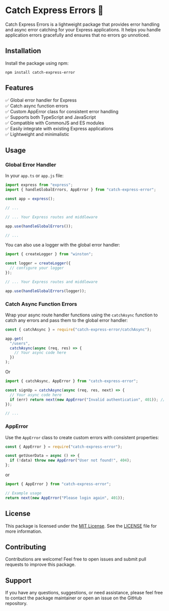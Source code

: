# Catch Express Errors 🚀

Catch Express Errors is a lightweight package that provides error handling and async error catching for your Express applications. It helps you handle application errors gracefully and ensures that no errors go unnoticed.

## Installation

Install the package using npm:

```shell
npm install catch-express-error
```

## Features

✅ Global error handler for Express  
✅ Catch async function errors  
✅ Custom AppError class for consistent error handling  
✅ Supports both TypeScript and JavaScript  
✅ Compatible with CommonJS and ES modules  
✅ Easily integrate with existing Express applications  
✅ Lightweight and minimalistic

## Usage

### Global Error Handler

In your `app.ts` or `app.js` file:

```typescript
import express from "express";
import { handleGlobalErrors, AppError } from "catch-express-error";

const app = express();

// ...

// ... Your Express routes and middleware

app.use(handleGlobalErrors());

// ...
```

You can also use a logger with the global error handler:

```typescript
import { createLogger } from "winston";

const logger = createLogger({
  // configure your logger
});

// ... Your Express routes and middleware

app.use(handleGlobalErrors(logger));
```

### Catch Async Function Errors

Wrap your async route handler functions using the `catchAsync` function to catch any errors and pass them to the global error handler:

```javascript
const { catchAsync } = require("catch-express-error/catchAsync");

app.get(
  "/users",
  catchAsync(async (req, res) => {
    // Your async code here
  })
);
```

Or

```typescript
import { catchAsync, AppError } from "catch-express-error";

const signUp = catchAsync(async (req, res, next) => {
  // Your async code here
  if (err) return next(new AppError("Invalid authentication", 401)); // AppError example
});

// ...
```

### AppError

Use the `AppError` class to create custom errors with consistent properties:

```javascript
const { AppError } = require("catch-express-error");

const getUserData = async () => {
  if (!data) throw new AppError("User not found!", 404);
};
```

or

```typescript
import { AppError } from "catch-express-error";

// Example usage
return next(new AppError("Please login again", 401));
```

## License

This package is licensed under the [MIT License](https://opensource.org/licenses/MIT). See the [LICENSE](./LICENSE) file for more information.

## Contributing

Contributions are welcome! Feel free to open issues and submit pull requests to improve this package.

## Support

If you have any questions, suggestions, or need assistance, please feel free to contact the package maintainer or open an issue on the GitHub repository.
